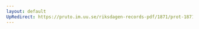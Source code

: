 ```yaml
---
layout: default
UpRedirect: https://pruto.im.uu.se/riksdagen-records-pdf/1871/prot-1871--fk--519.pdf
---
```

